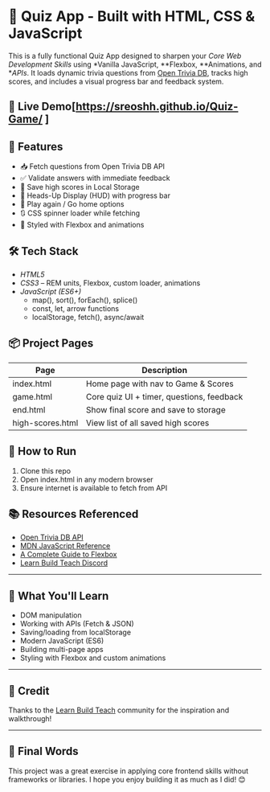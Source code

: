 # 🧠 Quiz App - Built with HTML, CSS & JavaScript

This is a fully functional Quiz App designed to sharpen your *Core Web Development Skills* using *Vanilla JavaScript, **Flexbox, **Animations, and **APIs*. It loads dynamic trivia questions from [Open Trivia DB](https://opentdb.com), tracks high scores, and includes a visual progress bar and feedback system.

## 🔗 Live Demo[https://sreoshh.github.io/Quiz-Game/ ]

## 🚀 Features

- 📥 Fetch questions from Open Trivia DB API
- ✅ Validate answers with immediate feedback
- 💾 Save high scores in Local Storage
- 🔢 Heads-Up Display (HUD) with progress bar
- 🔁 Play again / Go home options
- 🔃 CSS spinner loader while fetching
- 🎨 Styled with Flexbox and animations

## 🛠 Tech Stack

- *HTML5*
- *CSS3* – REM units, Flexbox, custom loader, animations
- *JavaScript (ES6+)*
  - map(), sort(), forEach(), splice()
  - const, let, arrow functions
  - localStorage, fetch(), async/await

## 📦 Project Pages

| Page              | Description                             |
|-------------------|-----------------------------------------|
| index.html      | Home page with nav to Game & Scores     |
| game.html       | Core quiz UI + timer, questions, feedback |
| end.html        | Show final score and save to storage    |
| high-scores.html| View list of all saved high scores      |

## 🔧 How to Run

1. Clone this repo
2. Open index.html in any modern browser
3. Ensure internet is available to fetch from API

## 📚 Resources Referenced

- [Open Trivia DB API](https://opentdb.com/)
- [MDN JavaScript Reference](https://developer.mozilla.org/)
- [A Complete Guide to Flexbox](https://css-tricks.com/snippets/css/a-guide-to-flexbox/)
- [Learn Build Teach Discord](https://learnbuildteach.com/)

---

## 🎯 What You'll Learn

- DOM manipulation
- Working with APIs (Fetch & JSON)
- Saving/loading from localStorage
- Modern JavaScript (ES6)
- Building multi-page apps
- Styling with Flexbox and custom animations

---

## 🧠 Credit

Thanks to the [Learn Build Teach](https://learnbuildteach.com/) community for the inspiration and walkthrough!

---

## 🏁 Final Words

This project was a great exercise in applying core frontend skills without frameworks or libraries. I hope you enjoy building it as much as I did! 😊